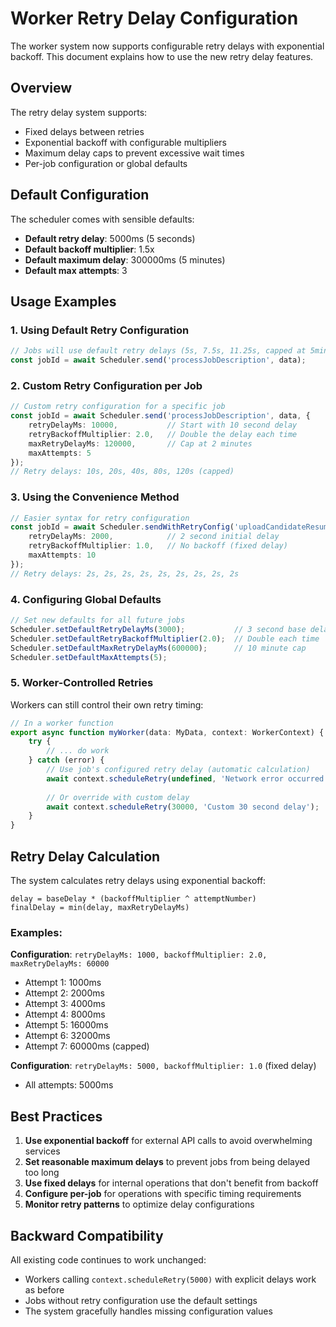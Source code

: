 # Worker Retry Delay Configuration

The worker system now supports configurable retry delays with exponential backoff. This document explains how to use the new retry delay features.

## Overview

The retry delay system supports:
- Fixed delays between retries
- Exponential backoff with configurable multipliers
- Maximum delay caps to prevent excessive wait times
- Per-job configuration or global defaults

## Default Configuration

The scheduler comes with sensible defaults:
- **Default retry delay**: 5000ms (5 seconds)
- **Default backoff multiplier**: 1.5x
- **Default maximum delay**: 300000ms (5 minutes)
- **Default max attempts**: 3

## Usage Examples

### 1. Using Default Retry Configuration

```typescript
// Jobs will use default retry delays (5s, 7.5s, 11.25s, capped at 5min)
const jobId = await Scheduler.send('processJobDescription', data);
```

### 2. Custom Retry Configuration per Job

```typescript
// Custom retry configuration for a specific job
const jobId = await Scheduler.send('processJobDescription', data, {
    retryDelayMs: 10000,           // Start with 10 second delay
    retryBackoffMultiplier: 2.0,   // Double the delay each time
    maxRetryDelayMs: 120000,       // Cap at 2 minutes
    maxAttempts: 5
});
// Retry delays: 10s, 20s, 40s, 80s, 120s (capped)
```

### 3. Using the Convenience Method

```typescript
// Easier syntax for retry configuration
const jobId = await Scheduler.sendWithRetryConfig('uploadCandidateResume', data, {
    retryDelayMs: 2000,            // 2 second initial delay
    retryBackoffMultiplier: 1.0,   // No backoff (fixed delay)
    maxAttempts: 10
});
// Retry delays: 2s, 2s, 2s, 2s, 2s, 2s, 2s, 2s, 2s
```

### 4. Configuring Global Defaults

```typescript
// Set new defaults for all future jobs
Scheduler.setDefaultRetryDelayMs(3000);           // 3 second base delay
Scheduler.setDefaultRetryBackoffMultiplier(2.0);  // Double each time
Scheduler.setDefaultMaxRetryDelayMs(600000);      // 10 minute cap
Scheduler.setDefaultMaxAttempts(5);
```

### 5. Worker-Controlled Retries

Workers can still control their own retry timing:

```typescript
// In a worker function
export async function myWorker(data: MyData, context: WorkerContext) {
    try {
        // ... do work
    } catch (error) {
        // Use job's configured retry delay (automatic calculation)
        await context.scheduleRetry(undefined, 'Network error occurred');
        
        // Or override with custom delay
        await context.scheduleRetry(30000, 'Custom 30 second delay');
    }
}
```

## Retry Delay Calculation

The system calculates retry delays using exponential backoff:

```
delay = baseDelay * (backoffMultiplier ^ attemptNumber)
finalDelay = min(delay, maxRetryDelayMs)
```

### Examples:

**Configuration**: `retryDelayMs: 1000, backoffMultiplier: 2.0, maxRetryDelayMs: 60000`
- Attempt 1: 1000ms
- Attempt 2: 2000ms  
- Attempt 3: 4000ms
- Attempt 4: 8000ms
- Attempt 5: 16000ms
- Attempt 6: 32000ms
- Attempt 7: 60000ms (capped)

**Configuration**: `retryDelayMs: 5000, backoffMultiplier: 1.0` (fixed delay)
- All attempts: 5000ms

## Best Practices

1. **Use exponential backoff** for external API calls to avoid overwhelming services
2. **Set reasonable maximum delays** to prevent jobs from being delayed too long
3. **Use fixed delays** for internal operations that don't benefit from backoff
4. **Configure per-job** for operations with specific timing requirements
5. **Monitor retry patterns** to optimize delay configurations

## Backward Compatibility

All existing code continues to work unchanged:
- Workers calling `context.scheduleRetry(5000)` with explicit delays work as before
- Jobs without retry configuration use the default settings
- The system gracefully handles missing configuration values
